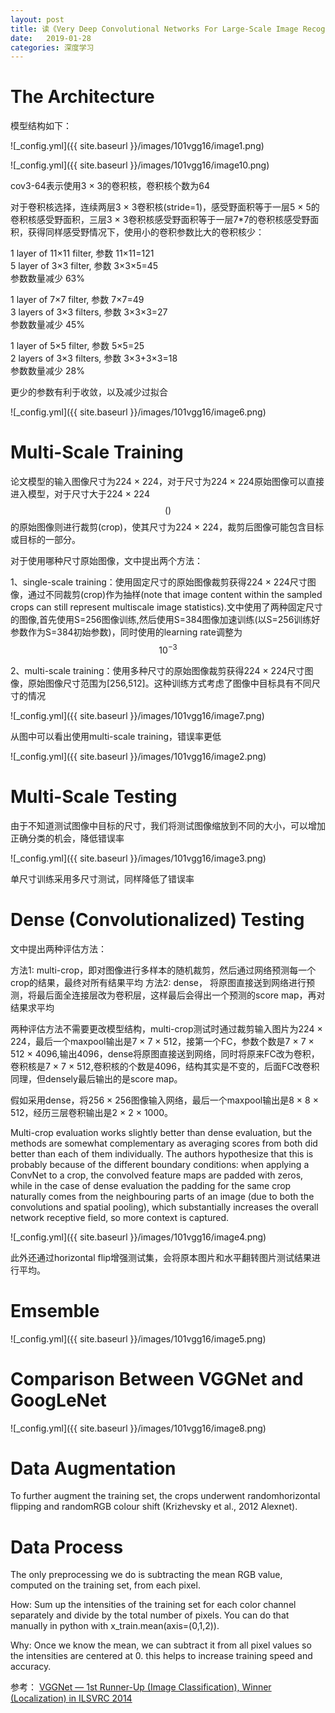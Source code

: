 ```yaml
---
layout: post
title: 读《Very Deep Convolutional Networks For Large-Scale Image Recognition》(vgg16)
date:   2019-01-28
categories: 深度学习
---  
```


# The Architecture   

模型结构如下：  

![_config.yml]({{ site.baseurl }}/images/101vgg16/image1.png)     

   ![_config.yml]({{ site.baseurl }}/images/101vgg16/image10.png)    

cov3-64表示使用3 × 3的卷积核，卷积核个数为64  

对于卷积核选择，连续两层3 × 3卷积核(stride=1)，感受野面积等于一层5 × 5的卷积核感受野面积，三层3 × 3卷积核感受野面积等于一层7*7的卷积核感受野面积，获得同样感受野情况下，使用小的卷积参数比大的卷积核少：  

1 layer of 11×11 filter, 参数 11×11=121   
5 layer of 3×3 filter, 参数 3×3×5=45   
参数数量减少 63% 

1 layer of 7×7 filter, 参数 7×7=49  
3 layers of 3×3 filters, 参数  3×3×3=27  
参数数量减少 45%  

1 layer of 5×5 filter, 参数  5×5=25  
2 layers of 3×3 filters, 参数 3×3+3×3=18  
参数数量减少 28%   

更少的参数有利于收敛，以及减少过拟合  

![_config.yml]({{ site.baseurl }}/images/101vgg16/image6.png)  

# Multi-Scale Training  

论文模型的输入图像尺寸为224 × 224，对于尺寸为224 × 224原始图像可以直接进入模型，对于尺寸大于224 × 224$$()$$的原始图像则进行裁剪(crop)，使其尺寸为224 × 224，裁剪后图像可能包含目标或目标的一部分。  

对于使用哪种尺寸原始图像，文中提出两个方法： 

1、single-scale training：使用固定尺寸的原始图像裁剪获得224 × 224尺寸图像，通过不同裁剪(crop)作为抽样(note that image content within the sampled crops can still represent multiscale image statistics).文中使用了两种固定尺寸的图像,首先使用S=256图像训练,然后使用S=384图像加速训练(以S=256训练好参数作为S=384初始参数)，同时使用的learning rate调整为$$10^{-3}$$


2、multi-scale training：使用多种尺寸的原始图像裁剪获得224 × 224尺寸图像，原始图像尺寸范围为[256,512]。这种训练方式考虑了图像中目标具有不同尺寸的情况

![_config.yml]({{ site.baseurl }}/images/101vgg16/image7.png)  


从图中可以看出使用multi-scale training，错误率更低

![_config.yml]({{ site.baseurl }}/images/101vgg16/image2.png)  

# Multi-Scale Testing   

由于不知道测试图像中目标的尺寸，我们将测试图像缩放到不同的大小，可以增加正确分类的机会，降低错误率 

![_config.yml]({{ site.baseurl }}/images/101vgg16/image3.png) 

单尺寸训练采用多尺寸测试，同样降低了错误率  

# Dense (Convolutionalized) Testing  

文中提出两种评估方法：  

方法1: multi-crop，即对图像进行多样本的随机裁剪，然后通过网络预测每一个crop的结果，最终对所有结果平均
方法2: dense， 将原图直接送到网络进行预测，将最后面全连接层改为卷积层，这样最后会得出一个预测的score map，再对结果求平均

两种评估方法不需要更改模型结构，multi-crop测试时通过裁剪输入图片为224 × 224，最后一个maxpool输出是7 × 7 × 512，接第一个FC，参数个数是7 × 7 × 512 × 4096,输出4096，dense将原图直接送到网络，同时将原来FC改为卷积，卷积核是7 × 7 × 512,卷积核的个数是4096，结构其实是不变的，后面FC改卷积同理，但densely最后输出的是score map。  

假如采用dense，将256 × 256图像输入网络，最后一个maxpool输出是8 × 8 × 512，经历三层卷积输出是2 × 2 × 1000。  

Multi-crop evaluation works slightly better than dense evaluation, but the methods are somewhat complementary as averaging scores from both did better than each of them individually. The authors hypothesize that this is probably because of the different boundary conditions: when applying a ConvNet to a crop, the convolved feature maps are padded with zeros, while in the case of dense evaluation the padding for the same crop naturally comes from the neighbouring parts of an image (due to both the convolutions and spatial pooling), which substantially increases the overall network receptive field, so more context is captured.

![_config.yml]({{ site.baseurl }}/images/101vgg16/image4.png)   

此外还通过horizontal flip增强测试集，会将原本图片和水平翻转图片测试结果进行平均。

# Emsemble 

![_config.yml]({{ site.baseurl }}/images/101vgg16/image5.png)  

# Comparison Between VGGNet and GoogLeNet 

![_config.yml]({{ site.baseurl }}/images/101vgg16/image8.png)  

# Data Augmentation  

To further augment the training set, the crops underwent randomhorizontal flipping and randomRGB colour shift (Krizhevsky et al., 2012 Alexnet).

# Data Process

The only preprocessing we do is subtracting the mean RGB value, computed on the training set, from each pixel.

How: Sum up the intensities of the training set for each color channel separately and divide by the total number of pixels. You can do that manually in python with x_train.mean(axis=(0,1,2)).

Why: Once we know the mean, we can subtract it from all pixel values so the intensities are centered at 0. this helps to increase training speed and accuracy.


参考： [VGGNet — 1st Runner-Up (Image Classification), Winner (Localization) in ILSVRC 2014](https://medium.com/coinmonks/paper-review-of-vggnet-1st-runner-up-of-ilsvlc-2014-image-classification-d02355543a11)


